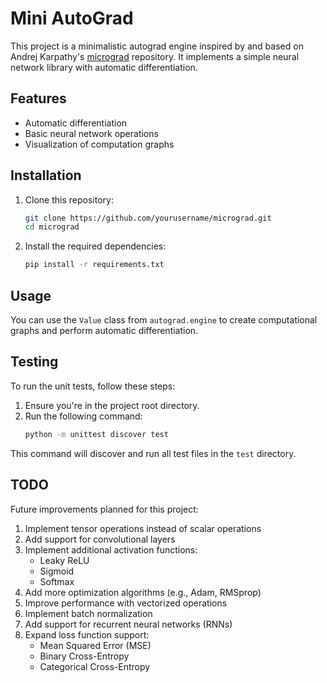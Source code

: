 # Mini AutoGrad

This project is a minimalistic autograd engine inspired by and based on Andrej Karpathy's [micrograd](https://github.com/karpathy/micrograd) repository. It implements a simple neural network library with automatic differentiation.

## Features

- Automatic differentiation
- Basic neural network operations
- Visualization of computation graphs

## Installation

1. Clone this repository:
   ```bash
   git clone https://github.com/yourusername/micrograd.git
   cd micrograd
   ```

2. Install the required dependencies:
   ```bash
   pip install -r requirements.txt
   ```

## Usage

You can use the `Value` class from `autograd.engine` to create computational graphs and perform automatic differentiation.

## Testing

To run the unit tests, follow these steps:

1. Ensure you're in the project root directory.
2. Run the following command:
   ```bash
   python -m unittest discover test
   ```

This command will discover and run all test files in the `test` directory.

## TODO

Future improvements planned for this project:

1. Implement tensor operations instead of scalar operations
2. Add support for convolutional layers
3. Implement additional activation functions:
    - Leaky ReLU
    - Sigmoid
    - Softmax
4. Add more optimization algorithms (e.g., Adam, RMSprop)
5. Improve performance with vectorized operations
6. Implement batch normalization
7. Add support for recurrent neural networks (RNNs)
8. Expand loss function support:
    - Mean Squared Error (MSE)
    - Binary Cross-Entropy
    - Categorical Cross-Entropy
